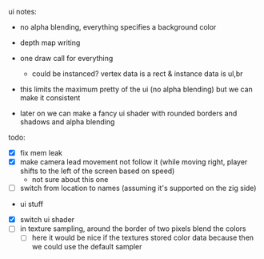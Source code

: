ui notes:

- no alpha blending, everything specifies a background color
- depth map writing
- one draw call for everything
  - could be instanced? vertex data is a rect & instance data is ul,br
- this limits the maximum pretty of the ui (no alpha blending) but we can make it consistent

- later on we can make a fancy ui shader with rounded borders and shadows and alpha blending





todo:

- [x] fix mem leak
- [x] make camera lead movement not follow it (while moving right, player shifts to the left of the screen based on speed)
  - not sure about this one
- [ ] switch from location to names (assuming it's supported on the zig side)
- ui stuff
 - [x] switch ui shader
- [ ] in texture sampling, around the border of two pixels blend the colors
  - [ ] here it would be nice if the textures stored color data because then we could use the default sampler